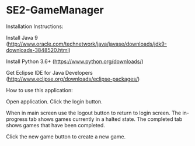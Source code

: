 # SE2-GameManager

Installation Instructions:

Install Java 9 (http://www.oracle.com/technetwork/java/javase/downloads/jdk9-downloads-3848520.html)

Install Python 3.6+ (https://www.python.org/downloads/)

Get Eclipse IDE for Java Developers (http://www.eclipse.org/downloads/eclipse-packages/)

How to use this application:

Open application. Click the login button.

When in main screen use the logout button to return to login screen. The in-progress tab shows games currently in a halted state. 
The completed tab shows games that have been completed. 

Click the new game button to create a new game.
